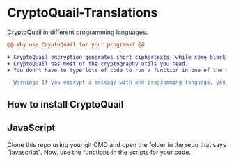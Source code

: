 # CryptoQuail-Translations
[CryptoQuail](https://github.com/cardinal9999/CryptoQuail) in different programming languages.

```diff
@@ Why use CryptoQuail for your programs? @@

+ CryptoQuail encryption generates short ciphertexts, while some block ciphers generate ciphertexts way longer than the plaintext.
+ CryptoQuail has most of the cryptography utils you need.
+ You don't have to type lots of code to run a function in one of the modules.

- Warning: If you encrypt a message with one programming language, you cannot decrypt it with another translation of CryptoQuail.
```

## How to install CryptoQuail

## JavaScript
Clone this repo using your git CMD and open the folder in the repo that says "javascript". Now, use the functions in the scripts for your code.
